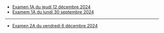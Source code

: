 - [Examen 1A du jeudi 12 décembre 2024](./examens/exam-math-S1-2024.12.12.pdf)
- [Examem 1A du lundi 30 septembre 2024](./examens/exam-math-S1-2024.09.30.pdf)

---

- [Examen 2A du vendredi 6 décembre 2024](./examens/exam-math-S2-2024.12.06.pdf)